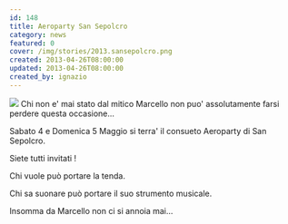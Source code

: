 ```yaml
---
id: 148
title: Aeroparty San Sepolcro
category: news
featured: 0
cover: /img/stories/2013.sansepolcro.png
created: 2013-04-26T08:00:00
updated: 2013-04-26T08:00:00
created_by: ignazio
---
```


<a href="images/stories/2013.sansepolcro.png" target="_blank"><img class="float-start mr-3 w-[300px]" src="/img/stories/2013.sansepolcro.png"/></a>
Chi non e' mai stato dal mitico Marcello
non puo' assolutamente farsi perdere questa occasione...

Sabato 4 e Domenica 5 Maggio si terra' il consueto Aeroparty di San Sepolcro.

Siete tutti invitati !

Chi vuole può portare la tenda.

Chi sa suonare può portare il suo strumento musicale.

Insomma da Marcello non ci si annoia mai...
